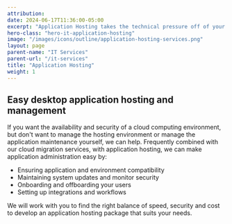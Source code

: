 ```yaml
---
attribution:
date: 2024-06-17T11:36:00-05:00
excerpt: "Application Hosting takes the technical pressure off of your business, leaving you to focus on what matters most - your business!"
hero-class: "hero-it-application-hosting"
image: "/images/icons/outline/application-hosting-services.png"
layout: page
parent-name: "IT Services"
parent-url: "/it-services"
title: "Application Hosting"
weight: 1
---
```


## Easy desktop application hosting and management

If you want the availability and security of a cloud computing environment, but don't want to manage the hosting environment or manage the application maintenance yourself, we can help. Frequently combined with our cloud migration services, with application hosting, we can make application administration easy by:

- Ensuring application and environment compatibility
- Maintaining system updates and monitor security
- Onboarding and offboarding your users
- Setting up integrations and workflows

We will work with you to find the right balance of speed, security and cost to develop an application hosting package that suits your needs.

